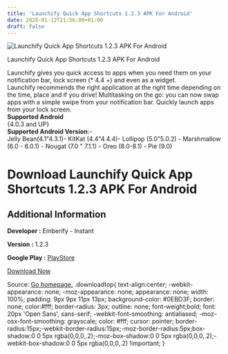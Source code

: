 ```yaml
---
title: 'Launchify Quick App Shortcuts 1.2.3 APK For Android'
date: 2020-01-12T21:56:00+01:00
draft: false
---
```


![Launchify Quick App Shortcuts 1.2.3 APK For Android](https://i1.wp.com/apkhome.net/wp-content/uploads/2020/01/Launchify-Quick-App-Shortcuts-1.2.3.png "Launchify Quick App Shortcuts 1.2.3 APK For Android")

  

Launchify Quick App Shortcuts 1.2.3 APK For Android

Launchify gives you quick access to apps when you need them on your notification bar, lock screen (\* 4.4 +) and even as a widget.  
Launchify recommends the right application at the right time depending on the time, place and if you drive! Multitasking on the go: you can now swap apps with a simple swipe from your notification bar. Quickly launch apps from your lock screen.  
**Supported Android**  
{4.0.3 and UP}  
**Supported Android Version**:-  
Jelly Bean(4.1"4.3.1)- KitKat (4.4"4.4.4)- Lollipop (5.0"5.0.2) - Marshmallow (6.0 - 6.0.1) - Nougat (7.0 " 7.1.1) - Oreo (8.0-8.1) - Pie (9.0)

Download Launchify Quick App Shortcuts 1.2.3 APK For Android
============================================================

Additional Information
----------------------

**Developer :** Emberify - Instant

**Version :** 1.2.3

**Google Play :** [PlayStore](https://play.google.com/store/apps/details?id=com.emberify.launchify&hl=en)

  

[Download Now](https://store4app.co/post/launchify-quick-app-shortcuts-1-2-3-apk-for-android_1578854710)

  
Source: [Go homepage.](https://store4app.co/post/launchify-quick-app-shortcuts-1-2-3-apk-for-android_1578854710) .downloadtop{ text-align:center; -webkit-appearance: none; -moz-appearance: none; appearance: none; width: 100%; padding: 9px 9px 11px 13px; background-color: #0EBD3F; border: none; color:#fff; border-radius: 3px; outline: none; font-weight;bold; font: 20px 'Open Sans', sans-serif; -webkit-font-smoothing: antialiased; -moz-osx-font-smoothing: grayscale; color: #fff; cursor: pointer; border-radius:15px;-webkit-border-radius:15px;-moz-border-radius:5px;box-shadow:0 0 5px rgba(0,0,0,.2);-moz-box-shadow:0 0 5px rgba(0,0,0,.2);-webkit-box-shadow:0 0 5px rgba(0,0,0,.2) !important; }